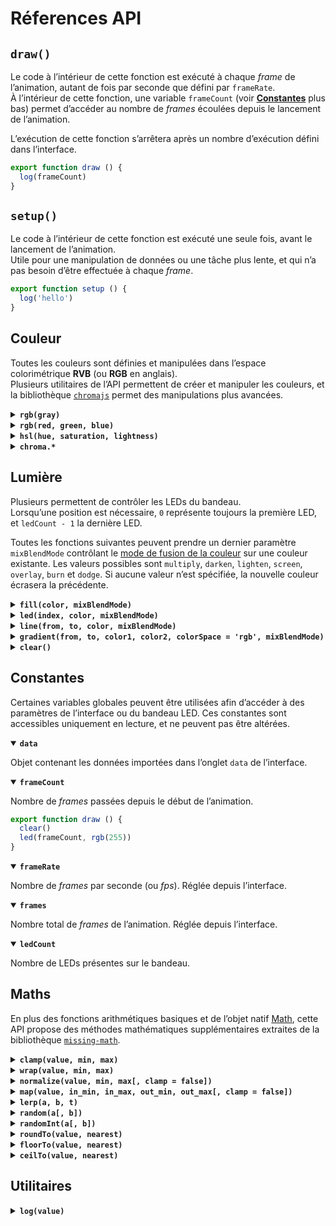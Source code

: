 # Réferences API

## `draw()`

Le code à l’intérieur de cette fonction est exécuté à chaque _frame_ de l’animation, autant de fois par seconde que défini par `frameRate`.  
À l’intérieur de cette fonction, une variable `frameCount` (voir [**Constantes**](#constantes) plus bas) permet d’accéder au nombre de _frames_ écoulées depuis le lancement de l’animation.

L’exécution de cette fonction s’arrêtera après un nombre d’exécution défini dans l’interface.

```js
export function draw () {
  log(frameCount)
}
```

## `setup()` 

Le code à l’intérieur de cette fonction est exécuté une seule fois, avant le lancement de l’animation.  
Utile pour une manipulation de données ou une tâche plus lente, et qui n’a pas besoin d’être effectuée à chaque _frame_.  

```js
export function setup () {
  log('hello')
}
```

## Couleur

Toutes les couleurs sont définies et manipulées dans l’espace colorimétrique **RVB** (ou **RGB** en anglais).  
Plusieurs utilitaires de l’API permettent de créer et manipuler les couleurs, et la bibliothèque [`chromajs`](https://gka.github.io/chroma.js/) permet des manipulations plus avancées.

<details>
  <summary><strong><code>rgb(gray)</code></strong></summary>

  Défini une nuance de gris de `0` à `255`.

  ```js
  const white = rgb(255)
  const black = rgb(0)
  const gray50 = rgb(127)
  ```
</details>

<details>
  <summary><strong><code>rgb(red, green, blue)</code></strong></summary>

  Défini une couleur par ses canaux rouge, vert et bleu (de `0` à `255` chacun).

  ```js
  const red = rgb(255, 0, 0)
  const green = rgb(0, 255, 0)
  const blue = rgb(0, 0, 255)
  const niceBlue = rgb(0, 215, 233)
  ```
</details>

<details>
  <summary><strong><code>hsl(hue, saturation, lightness)</code></strong></summary>

  Défini une couleur par sa teinte (`hue`) sur une roue chromatique (de `0°` à `360°`), sa saturation (de `0` à `1`) et sa luminosité (de `0` à `1`).

  ```js
  const red = hsl(360, 1, 0.6)
  const sadBlue= hsl(180, 0.3, 0.5)
  ```
</details>

<details>
  <summary><strong><code>chroma.*</code></strong></summary>

  Permet l’accès à la bibliothèque [`chromajs`](https://gka.github.io/chroma.js/) pour effectuer des manipulations chromatiques avancées.

  À noter également que chaque objet de couleur instancié avec les méthodes `rgb` et `hsl` est une instance valide de chroma, et qu'il est par conséquent possible d’utiliser ses méthodes associées : 

  ```js
  const red = rgb(255, 0, 0)
  const orange = red.brighten(2)
  ```
</details>

## Lumière

Plusieurs permettent de contrôler les LEDs du bandeau.  
Lorsqu’une position est nécessaire, `0` représente toujours la première LED, et `ledCount - 1` la dernière LED.

Toutes les fonctions suivantes peuvent prendre un dernier paramètre `mixBlendMode` contrôlant le [mode de fusion de la couleur](https://gka.github.io/chroma.js/#chroma-blend) sur une couleur existante. Les valeurs possibles sont `multiply`, `darken`, `lighten`, `screen`, `overlay`, `burn` et `dodge`. Si aucune valeur n’est spécifiée, la nouvelle couleur écrasera la précédente.

<details>
  <summary><strong><code>fill(color, mixBlendMode)</code></strong></summary>
  
  Applique la couleur `color` à toutes les LEDs du bandeau.

  ```js
  const red = rgb(255, 0, 0)
  fill(red)
  ```
</details>

<details>
  <summary><strong><code>led(index, color, mixBlendMode)</code></strong></summary>
    
  Applique la couleur `color` à la LED de la position `index`.

  ```js
  // Allume la première LED en rouge
  led(0, rgb(255, 0, 0))
  ```
</details>

<details>
  <summary><strong><code>line(from, to, color, mixBlendMode)</code></strong></summary>
  
  Applique la couleur `color` à toutes les LEDs entre la position `from` et la position `to`.

  ```js
  // Une ligne bleue de 100 LEDs
  line(0, 100, rgb(0, 0, 255))
  ```
</details>

<details>
  <summary><strong><code>gradient(from, to, color1, color2, colorSpace = 'rgb', mixBlendMode)</code></strong></summary>

  Applique un dégradé de la couleur `color1` à la couleur `color2` à toutes les LEDS entre la position `from` et la position `to`.
  
  ```js
  // Un dégradé de 50 LEDs du rouge au vert
  const red = rgb(255, 0, 0)
  const green = rgb(0, 255, 0)
  gradient(0, 50, red, green)
  ```

  Un cinquième argument optionnel permet de sélectionner l’[espace colorimétrique de l’interpolation chromatique](https://gka.github.io/chroma.js/#chroma-mix) (par défault `rgb`).

  ```js
  gradient(0, 50, rgb(255, 0, 0), rgb(0, 255, 0), 'rgb')
  gradient(0, 50, rgb(255, 0, 0), rgb(0, 255, 0), 'hsl')
  gradient(0, 50, rgb(255, 0, 0), rgb(0, 255, 0), 'hcl')
  gradient(0, 50, rgb(255, 0, 0), rgb(0, 255, 0), 'oklab')
  ```
</details>

<details>
  <summary><strong><code>clear()</code></strong></summary>
  
  Éteint toutes les LEDs du bandeau. Équivalent de `fill(rgb(0, 0, 0))`.

  **Important :** le bandeau n’étant pas réinitialisé d’une _frame_ à la suivante, il est recommandé d’utiliser la fonction `clear()` au début du `draw()`.

  ```js
  clear()
  ```
</details>


## Constantes

Certaines variables globales peuvent être utilisées afin d’accéder à des paramètres de l’interface ou du bandeau LED. Ces constantes sont accessibles uniquement en lecture, et ne peuvent pas être altérées.

<details open>
  <summary><strong><code>data</code></strong></summary>
  
  Objet contenant les données importées dans l’onglet `data` de l’interface.
</details>

<details open>
  <summary><strong><code>frameCount</code></strong></summary>
  
  Nombre de _frames_ passées depuis le début de l’animation.

  ```js
  export function draw () {
    clear()
    led(frameCount, rgb(255))
  }
  ```
</details>

<details open>
  <summary><strong><code>frameRate</code></strong></summary>

  Nombre de _frames_ par seconde (ou _fps_). Réglée depuis l’interface.
</details>

<details open>
  <summary><strong><code>frames</code></strong></summary>

  Nombre total de _frames_ de l’animation. Réglée depuis l’interface.
</details>

<details open>
  <summary><strong><code>ledCount</code></strong></summary>

  Nombre de LEDs présentes sur le bandeau.
</details>

## Maths

En plus des fonctions arithmétiques basiques et de l’objet natif [Math](https://developer.mozilla.org/fr/docs/Web/JavaScript/Reference/Global_Objects/Math), cette API propose des méthodes mathématiques supplémentaires extraites de la bibliothèque [`missing-math`](https://github.com/arnaudjuracek/missing-math).

<details>
  <summary><strong><code>clamp(value, min, max)</code></strong></summary>

  Bloque une valeur entre un minimum et un maximum.

  ```js
  clamp(10, 0, 5) // → 5
  clamp(-10, 0, 5) // → 0
  ```
</details>

<details>
  <summary><strong><code>wrap(value, min, max)</code></strong></summary>

  Bloque une vlauer entre un minimum et un maximum en revenant au point de départ.

  ```js
  for (let angle = 0; angle < 1080; angle++) {
    wrap(angle, 0, 360) // angle fera des tours de 0 à 360
  }
  ```
</details>

<details>
  <summary><strong><code>normalize(value, min, max[, clamp = false])</code></strong></summary>

  Force une valeur entre `0` et `1`.  
  Si l’argument `clamp` est `true`, la valeur sera également bloquée entre `min` et `max` (assure que la valeur normalisée ne sorte pas du domaine `[0;1]`).

  ```js
  normalize(50, 0, 100) // → 0.5
  ```
</details>

<details>
  <summary><strong><code>map(value, in_min, in_max, out_min, out_max[, clamp = false])</code></strong></summary>

  Transforme proportionnellement une valeur d’un domaine à un autre.  
  Si l’argument `clamp` est `true`, la valeur d’entrée sera également bloquée entre `in_min` et `in_max`.

  ```js
  map(50, 0, 100, -10, 10) // → 0
  ```
</details>

<details>
  <summary><strong><code>lerp(a, b, t)</code></strong></summary>

  Applique une interpolation linéare entre la valeur `a` et la valeur `b`. Le facteur `t` contrôle la progression de l’interpolation entre `0` et `1`.

  ```js
  lerp(0, 100, 0) // → 0
  lerp(0, 100, 0.5) // → 50
  lerp(0, 100, 1) // → 1
  ```
</details>

<details>
  <summary><strong><code>random(a[, b])</code></strong></summary>

  Tire aléatoirement un nombre à virgule entre `0` et `a`, ou entre `a` et `b` si `b` est défini.

  ```js
  random(100) // → 41.37240334391761
  random(-1, 1) // → -0.4504311261648928
  ```
</details>

<details>
  <summary><strong><code>randomInt(a[, b])</code></strong></summary>

  Tire aléatoirement un nombre entier entre `0` et `a`, ou entre `a` et `b` si `b` est défini.

  ```js
  randomInt(100) // → 41
  randomInt(-1, 1) // 0
  ```
</details>

<details>
  <summary><strong><code>roundTo(value, nearest)</code></strong></summary>

  Arrondi la valeur au muliple de `nearest` le plus proche.

  ```js
  roundTo(13, 5) // → 15
  roundTo(13, 2) // → 12
  ```
</details>

<details>
  <summary><strong><code>floorTo(value, nearest)</code></strong></summary>

  Arrondi la valeur au muliple de `nearest` inférieur.

  ```js
  floorTo(13, 5) // → 10
  floorTo(13, 2) // → 12
  ```
</details>

<details>
  <summary><strong><code>ceilTo(value, nearest)</code></strong></summary>

  Arrondi la valeur au muliple de `nearest` supérieur.

  ```js
  ceilTo(13, 5) // → 15
  ceilTo(13, 2) // → 14
  ```
</details>

## Utilitaires

<details>
  <summary><strong><code>log(value)</code></strong></summary>

  Affiche la valeur ou l’objet dans la console du navigateur. Alias de `console.log`.
</details>
